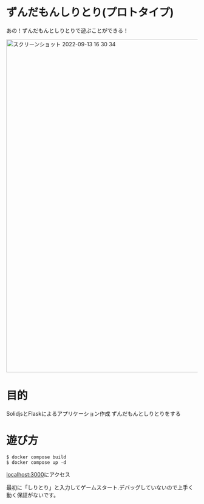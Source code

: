# ずんだもんしりとり(プロトタイプ)

あの！ずんだもんとしりとりで遊ぶことができる！

<img width="875" alt="スクリーンショット 2022-09-13 16 30 34" src="https://user-images.githubusercontent.com/73931800/189838994-83fc6396-efb8-43da-a5dc-354c4abfbfc4.png">

# 目的

SolidjsとFlaskによるアプリケーション作成
ずんだもんとしりとりをする

# 遊び方

```shell
$ docker compose build
$ docker compose up -d
```

[localhost:3000](localhost:3000)にアクセス

最初に「しりとり」と入力してゲームスタート.デバッグしていないので上手く動く保証がないです。

